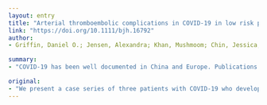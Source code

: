 ```yaml
---
layout: entry
title: "Arterial thromboembolic complications in COVID-19 in low risk patients despite prophylaxis"
link: "https://doi.org/10.1111/bjh.16792"
author:
- Griffin, Daniel O.; Jensen, Alexandra; Khan, Mushmoom; Chin, Jessica; Chin, Kelly; Parnell, Ryan; Awwad, Christopher; Patel, Darshan

summary:
- "COVID-19 has been well documented in China and Europe. Publications highlighting non-respiratory complications have been limited. Acute cardiac injury and arrhythmia in the ICU have been described as major complications. Several publications have highlighted the incidence of venous thromboembolic complications in COVID-19. We present a case series of three patients admitted to Northwell Plainview Hospital in Plainview, New York."

original:
- "We present a case series of three patients with COVID-19 who developed arterial vascular complications, one who developed an acute CVA, one who developed popliteal artery occlusion and one who developed both during their hospital course. We present a case series of three patients admitted to Northwell Plainview Hospital in Plainview, New York with COVID-19 as confirmed by PCR. The clinical disease course of COVID-19 has been well documented in China and Europe and most recently, the United States. Publications highlighting the non-respiratory complications of COVID-19 have been limited.[1, 2] Acute cardiac injury and arrhythmia in the ICU have been described as major complications of COVID-19.[3] A few publications have highlighted the incidence of venous thromboembolic complications in COVID-19.[4, 5]."
---
```


